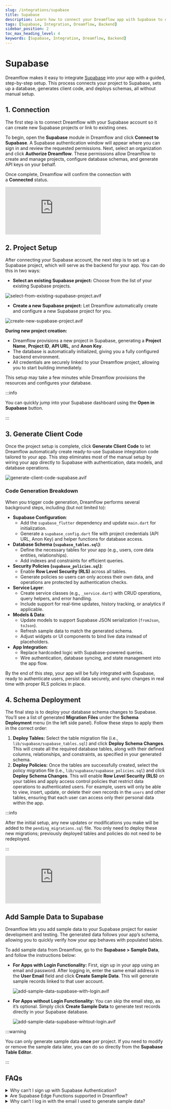 ```yaml
---
slug: /integrations/supabase
title: Supabase
description: Learn how to connect your Dreamflow app with Supabase to enable powerful backend features such as authentication, databases, storage, and more.
tags: [Supabase, Integration, Dreamflow, Backend]
sidebar_position: 2
toc_max_heading_level: 4
keywords: [Supabase, Integration, Dreamflow, Backend]
---
```


# Supabase

Dreamflow makes it easy to integrate [Supabase](https://supabase.com/) into your app with a guided, step-by-step setup. This process connects your project to Supabase, sets up a database, generates client code, and deploys schemas, all without manual setup.

## 1. Connection

The first step is to connect Dreamflow with your Supabase account so it can create new Supabase projects or link to existing ones.

To begin, open the **Supabase** module in Dreamflow and click **Connect to Supabase**. A Supabase authentication window will appear where you can sign in and review the requested permissions. Next, select an organization and click **Authorize Dreamflow**. These permissions allow Dreamflow to create and manage projects, configure database schemas, and generate API keys on your behalf. 

Once complete, Dreamflow will confirm the connection with a **Connected** status.

<div style={{
    position: 'relative',
    paddingBottom: 'calc(52.67989417989418% + 41px)', // Keeps the aspect ratio and additional padding
    height: 0,
    width: '100%'}}>
    <iframe 
        src="https://demo.arcade.software/QvHPsdxLUubTQDPXrxfL?embed&show_copy_link=true"
        title=""
        style={{
            position: 'absolute',
            top: 0,
            left: 0,
            width: '100%',
            height: '100%',
            colorScheme: 'light'
        }}
        frameborder="0"
        loading="lazy"
        webkitAllowFullScreen
        mozAllowFullScreen
        allowFullScreen
        allow="clipboard-write">
    </iframe>
</div>
<p></p>

## 2. Project Setup

After connecting your Supabase account, the next step is to set up a Supabase project, which will serve as the backend for your app. You can do this in two ways:

- **Select an existing Supabase project:** Choose from the list of your existing Supabase projects.

![select-from-existing-supabase-project.avif](imgs/select-from-existing-supabase-project.avif)

- **Create a new Supabase project:** Let Dreamflow automatically create and configure a new Supabase project for you.

![create-new-supabase-project.avif](imgs/create-new-supabase-project.avif)

**During new project creation:**

- Dreamflow provisions a new project in Supabase, generating a **Project Name**, **Project ID**, **API URL**, and **Anon Key**.
- The database is automatically initialized, giving you a fully configured backend environment.
- All credentials are securely linked to your Dreamflow project, allowing you to start building immediately.

This setup may take a few minutes while Dreamflow provisions the resources and configures your database.

:::info

You can quickly jump into your Supabase dashboard using the **Open in Supabase** button.

:::

## 3. Generate Client Code

Once the project setup is complete, click **Generate Client Code** to let Dreamflow automatically create ready-to-use Supabase integration code tailored to your app. This step eliminates most of the manual setup by wiring your app directly to Supabase with authentication, data models, and database operations.

![generate-client-code-supabase.avif](imgs/generate-client-code-supabase.avif)

### Code Generation Breakdown

When you trigger code generation, Dreamflow performs several background steps, including (but not limited to):

- **Supabase Configuration**:
    - Add the `supabase_flutter` dependency and update `main.dart` for initialization.
    - Generate a `supabase_config.dart` file with project credentials (API URL, Anon Key) and helper functions for database access.
- **Database Schema (`supabase_tables.sql`)**:
    - Define the necessary tables for your app (e.g., users, core data entities, relationships).
    - Add indexes and constraints for efficient queries.
- **Security Policies (`supabase_policies.sql`)**:
    - Enable **Row Level Security (RLS)** across all tables.
    - Generate policies so users can only access their own data, and operations are protected by authentication checks.
- **Service Layer**:
    - Create service classes (e.g., `_service.dart`) with CRUD operations, query helpers, and error handling.
    - Include support for real-time updates, history tracking, or analytics if applicable.
- **Models & Data**:
    - Update models to support Supabase JSON serialization (`fromJson`, `toJson`).
    - Refresh sample data to match the generated schema.
    - Adjust widgets or UI components to bind live data instead of placeholders.
- **App Integration**:
    - Replace hardcoded logic with Supabase-powered queries.
    - Wire authentication, database syncing, and state management into the app flow.

By the end of this step, your app will be fully integrated with Supabase, ready to authenticate users, persist data securely, and sync changes in real time with proper RLS policies in place.

## 4. Schema Deployment

The final step is to deploy your database schema changes to Supabase. You’ll see a list of generated **Migration Files** under the **Schema Deployment** menu (in the left side panel). Follow these steps to apply them in the correct order:

1. **Deploy Tables:** Select the table migration file (i.e., `lib/supabase/supabase_tables.sql`) and click **Deploy Schema Changes**. This will create all the required database tables, along with their defined columns, relationships, and constraints, as specified in your generated schema.
2. **Deploy Policies:** Once the tables are successfully created, select the policy migration file (i.e., `lib/supabase/supabase_policies.sql`) and click **Deploy Schema Changes**. This will enable **Row Level Security (RLS)** on your tables and apply access control policies that restrict data operations to authenticated users. For example, users will only be able to view, insert, update, or delete their own records in the `users` and other tables, ensuring that each user can access only their personal data within the app.

:::info

After the initial setup, any new updates or modifications you make will be added to the `pending_migrations.sql` file. You only need to deploy these new migrations; previously deployed tables and policies do not need to be redeployed.

:::


<div style={{
    position: 'relative',
    paddingBottom: 'calc(52.67989417989418% + 41px)', // Keeps the aspect ratio and additional padding
    height: 0,
    width: '100%'}}>
    <iframe 
        src="https://demo.arcade.software/99SOvWJi7ICY3REWYU3d?embed&show_copy_link=true"
        title=""
        style={{
            position: 'absolute',
            top: 0,
            left: 0,
            width: '100%',
            height: '100%',
            colorScheme: 'light'
        }}
        frameborder="0"
        loading="lazy"
        webkitAllowFullScreen
        mozAllowFullScreen
        allowFullScreen
        allow="clipboard-write">
    </iframe>
</div>
<p></p>

## Add Sample Data to Supabase

Dreamflow lets you add sample data to your Supabase project for easier development and testing. The generated data follows your app’s schema, allowing you to quickly verify how your app behaves with populated tables.


To add sample data from Dreamflow, go to the **Supabase > Sample Data**, and follow the instructions below:

- **For Apps with Login Functionality:** First, sign up in your app using an email and password. After logging in, enter the same email address in the **User Email** field and click **Create Sample Data**. This will generate sample records linked to that user account.

    ![add-sample-data-supabase-with-login.avif](imgs/add-sample-data-supabase-with-login.avif)

- **For Apps without Login Functionality:** You can skip the email step, as it’s optional. Simply click **Create Sample Data** to generate test records directly in your Supabase database.

    ![add-sample-data-supabase-wihtout-login.avif](imgs/add-sample-data-supabase-wihtout-login.avif)

:::warning

You can only generate sample data **once** per project. If you need to modify or remove the sample data later, you can do so directly from the **Supabase** **Table Editor**.

:::

## FAQs

<details>
<summary>
Why can’t I sign up with Supabase Authentication? 
</summary>

<p>
If you are unable to sign up in the generated Supabase authentication code, it’s likely due to **Supabase authentication settings**. By default, Supabase requires **email confirmation** for new accounts. This means that sign-ups using invalid or dummy email addresses will fail.

To fix this, use a valid email address during sign-up so you can receive and confirm the verification email.
</p> 
</details>



<details>
<summary>
Are Supabase Edge Functions supported in Dreamflow? 
</summary>

<p>
Currently, **Edge Functions are not supported in Dreamflow**. If you need to create or manage Edge Functions, you’ll have to do so directly from the **Supabase Console**.
</p> 
</details>

<details>
<summary>
Why can’t I log in with the email I used to generate sample data? 
</summary>

<p>
If you generated sample data before adding authentication to your app, logging in with that same email will fail — and this is expected behavior.

When sample data is created, it inserts records directly into the Supabase database, including user details, but it doesn’t go through the actual authentication process. As a result, those users exist in the database but don’t have valid authentication credentials in Supabase Auth.

To fix it, you can delete the dummy user record from the Auth table and then sign up again in your app with that email.
</p> 
</details>